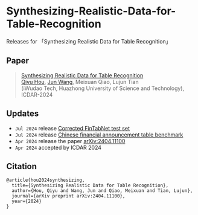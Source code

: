 # Synthesizing-Realistic-Data-for-Table-Recognition
Releases for 「Synthesizing Realistic Data for Table Recognition」

## Paper
> [Synthesizing Realistic Data for Table Recognition](https://arxiv.org/abs/2404.11100)<br>
> [Qiyu Hou](https://orcid.org/0009-0009-4150-9907), [Jun Wang](https://orcid.org/0000-0002-9515-076X), Meixuan Qiao, Lujun Tian<br>
> (iWudao Tech, Huazhong University of Science and Technology), ICDAR-2024

## Updates
* ```Jul 2024``` release [Corrected FinTabNet test set](https://www.iwudao.tech/opendata/Corrected-FinTabNet-test-set)
* ```Jul 2024``` release [Chinese financial announcement table benchmark](https://www.iwudao.tech/opendata/Chinese-financial-announcement-table-benchmark)
* ```Apr 2024``` release the paper [arXiv:2404.11100](https://arxiv.org/abs/2404.11100)
* ```Apr 2024``` accepted by ICDAR 2024

## Citation
```
@article{hou2024synthesizing,
  title={Synthesizing Realistic Data for Table Recognition}, 
  author={Hou, Qiyu and Wang, Jun and Qiao, Meixuan and Tian, Lujun},
  journal={arXiv preprint arXiv:2404.11100},
  year={2024}
}
```
